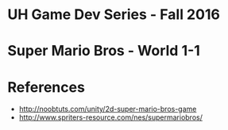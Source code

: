 # UH Game Dev Series - Fall 2016
# Super Mario Bros - World 1-1

# References
* http://noobtuts.com/unity/2d-super-mario-bros-game
* http://www.spriters-resource.com/nes/supermariobros/
